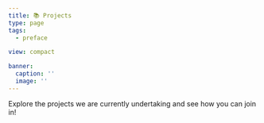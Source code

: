 ```yaml
---
title: 📚 Projects
type: page
tags:
  - preface

view: compact

banner:
  caption: ''
  image: ''
---
```


Explore the projects we are currently undertaking and see how you can join in!
